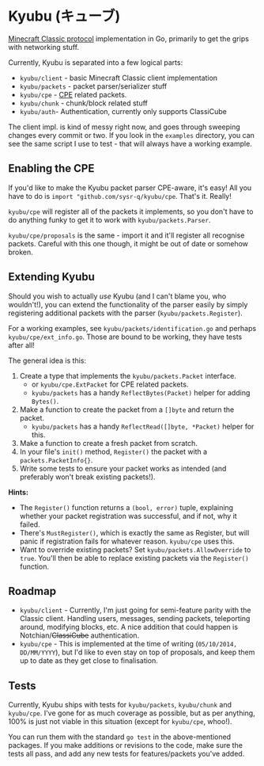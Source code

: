 Kyubu (キューブ)
================

[Minecraft Classic protocol](http://wiki.vg/Classic_Protocol) implementation in
Go, primarily to get the grips with networking stuff.

Currently, Kyubu is separated into a few logical parts:

* `kyubu/client` - basic Minecraft Classic client implementation
* `kyubu/packets` - packet parser/serializer stuff
* `kyubu/cpe` - [CPE](http://wiki.vg/Classic_Protocol_Extension) related packets.
* `kyubu/chunk` - chunk/block related stuff
* `kyubu/auth`- Authentication, currently only supports ClassiCube

The client impl. is kind of messy right now, and goes through sweeping changes
every commit or two. If you look in the `examples` directory, you can see the
same script I use to test - that will always have a working example.

## Enabling the CPE

If you'd like to make the Kyubu packet parser CPE-aware, it's easy! All you have
to do is `import "github.com/sysr-q/kyubu/cpe`. That's it. Really!

`kyubu/cpe` will register all of the packets it implements, so you don't have to
do anything funky to get it to work with `kyubu/packets.Parser`.

`kyubu/cpe/proposals` is the same - import it and it'll register all recognise
packets. Careful with this one though, it might be out of date or somehow broken.

## Extending Kyubu

Should you wish to actually _use_ Kyubu (and I can't blame you, who wouldn't!),
you can extend the functionality of the parser easily by simply registering
additional packets with the parser (`kyubu/packets.Register`).

For a working examples, see `kyubu/packets/identification.go` and perhaps
`kyubu/cpe/ext_info.go`. Those are bound to be working, they have tests after all!

The general idea is this:

1. Create a type that implements the `kyubu/packets.Packet` interface.
	* or `kyubu/cpe.ExtPacket` for CPE related packets.
	* `kyubu/packets` has a handy `ReflectBytes(Packet)` helper for adding `Bytes()`.
2. Make a function to create the packet from a `[]byte` and return the packet.
	* `kyubu/packets` has a handy `ReflectRead([]byte, *Packet)` helper for this.
3. Make a function to create a fresh packet from scratch.
4. In your file's `init()` method, `Register()` the packet with a `packets.PacketInfo{}`.
5. Write some tests to ensure your packet works as intended (and preferably won't
   break existing packets!).

__Hints:__

* The `Register()` function returns a `(bool, error)` tuple, explaining whether
  your packet registration was successful, and if not, why it failed.
* There's `MustRegister()`, which is exactly the same as Register, but will
  panic if registration fails for whatever reason. `kyubu/cpe` uses this.
* Want to override existing packets? Set `kyubu/packets.AllowOverride` to `true`.
  You'll then be able to replace existing packets via the `Register()` function.

## Roadmap

* `kyubu/client` - Currently, I'm just going for semi-feature parity with the
  Classic client. Handling users, messages, sending packets, teleporting around,
  modifying blocks, etc. A nice addition that could happen is Notchian/~~ClassiCube~~ authentication.
* `kyubu/cpe` - This is implemented at the time of writing (`05/10/2014, DD/MM/YYYY`),
  but I'd like to even stay on top of proposals, and keep them up to date as they
  get close to finalisation.

## Tests

Currently, Kyubu ships with tests for `kyubu/packets`, `kyubu/chunk` and `kyubu/cpe`.
I've gone for as much coverage as possible, but as per anything, 100% is just not
viable in this situation (except for `kyubu/cpe`, whoo!).

You can run them with the standard `go test` in the above-mentioned packages.
If you make additions or revisions to the code, make sure the tests all pass, and
add any new tests for features/packets you've added.
